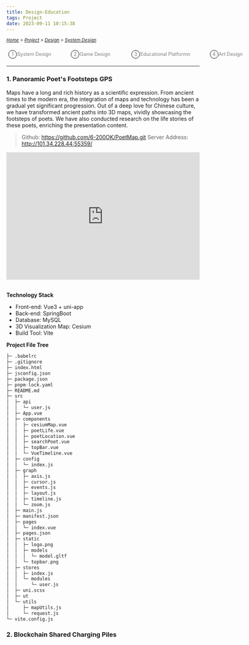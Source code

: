 ```yaml
---
title: Design-Education
tags: Project
date: 2023-09-11 10:15:38
---
```


<style>
    .menu-item {
        display: inline-block; /* Ensure elements are horizontally aligned */
        margin-right: 20px;
        position: relative;
        padding: 5px;
        color: grey;
        text-decoration: none;
        font-size: 90%; /* Reduce font size */
    }
    .menu-item:hover {
        font-weight: bold;
        color: grey !important;
    }
    .menu-item::before {
        content: counter(item) " ";
        counter-increment: item;
        border: 1px solid black;
        background-color: transparent;
        border-radius: 50%;
        width: 20px;
        height: 20px;
        display: inline-block;
        text-align: center;
        line-height: 20px;
        margin-right: 1px;
        color: grey;
    }
    .menu-list {
        list-style: none; 
        counter-reset: item;
        padding: 0; /* Remove default padding */
    }
    .menu-list div {
        white-space: nowrap; /* Prevent wrapping of list items */
    }
</style>

<style type="text/css">
    .bilibili_shortcodes {
        position: relative;
        width: 100%;
        height: 0;
        padding-bottom: 66%;
        margin: auto;
        overflow: hidden;
        text-align: center;
    }

    .bilibili_shortcodes iframe {
        position: absolute;
        width: 100%;
        height: 100%;
        left: 0;
        top: 0;
    }
</style>

*<small>[Home](/Home/index.html) > [Project](/tags/Project/index.html) > [Design](/2023/09/11/Project/Design/Design/index.html) > [System Design](/2023/09/11/Project/Design/System-Design/index.html)</small>*


<ol class="menu-list">
    <div>
        <li><a href="/2023/09/11/Project/Design/System-Design/index.html" class="menu-item">System Design&nbsp;&nbsp;&nbsp;&nbsp;&nbsp;&nbsp</a><a href="/2023/09/11/Project/Design/Game-Design/index.html" class="menu-item">Game Design&nbsp;&nbsp;&nbsp;&nbsp;&nbsp;&nbsp</a>
        <a href="/2023/09/11/Project/Design/Educational-Platform/index.html" class="menu-item">Educational Platformn&nbsp;&nbsp;&nbsp;&nbsp;&nbsp;&nbsp</a><a href="/2023/09/11/Project/Design/Art-Design/index.html"  class="menu-item">Art Design&nbsp;&nbsp;&nbsp;&nbsp;&nbsp;&nbsp;&nbsp;&nbsp;&nbsp;&nbsp</a></li>
    </div>
</ol>

---

### 1. Panoramic Poet's Footsteps GPS

Maps have a long and rich history as a scientific expression. 
From ancient times to the modern era, the integration of maps and technology has been a gradual yet significant progression. Out of a deep love for Chinese culture, we have transformed ancient paths into 3D maps, vividly showcasing the footsteps of poets. 
We have also conducted research on the life stories of these poets, enriching the presentation content.
   
> Github: https://github.com/6-200OK/PoetMap.git
> Server Address: http://101.34.228.44:55359/

<div class="bilibili_shortcodes">
    <iframe
        src="https://player.bilibili.com/player.html?aid=941134985&bvid=BV1UW4y117FK&cid=780928055&p=1"
        scrolling="no" border="0" frameborder="no" framespacing="0" allowfullscreen="true">
    </iframe>
</div>
<br>

**Technology Stack**
- Front-end: Vue3 + uni-app
- Back-end: SpringBoot
- Database: MySQL
- 3D Visualization Map: Cesium
- Build Tool: Vite


**Project File Tree**
```python
├─ .babelrc
├─ .gitignore
├─ index.html
├─ jsconfig.json
├─ package.json
├─ pnpm-lock.yaml
├─ README.md
├─ src
│  ├─ api
│  │  └─ user.js
│  ├─ App.vue
│  ├─ components
│  │  ├─ cesiumMap.vue
│  │  ├─ poetLife.vue
│  │  ├─ poetLocation.vue
│  │  ├─ searchPoet.vue
│  │  ├─ topBar.vue
│  │  └─ VueTimeline.vue
│  ├─ config
│  │  └─ index.js
│  ├─ graph
│  │  ├─ axis.js
│  │  ├─ cursor.js
│  │  ├─ events.js
│  │  ├─ layout.js
│  │  ├─ timeline.js
│  │  └─ zoom.js
│  ├─ main.js
│  ├─ manifest.json
│  ├─ pages
│  │  └─ index.vue
│  ├─ pages.json
│  ├─ static
│  │  ├─ logo.png
│  │  ├─ models
│  │  │  └─ model.gltf
│  │  └─ topbar.png
│  ├─ stores
│  │  ├─ index.js
│  │  └─ modules
│  │     └─ user.js
│  ├─ uni.scss
│  ├─ ut
│  └─ utils
│     ├─ mapUtils.js
│     └─ request.js
└─ vite.config.js
```



### 2. Blockchain Shared Charging Piles
